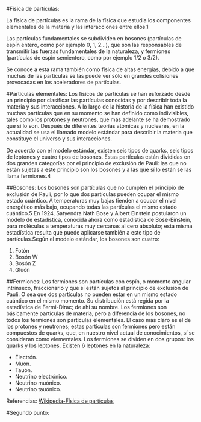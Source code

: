 #Física de partículas:

La física de partículas es la rama de la física que estudia los componentes elementales de la materia y las interacciones entre ellos.1

Las partículas fundamentales se subdividen en bosones (partículas de espín entero, como por ejemplo 0, 1, 2...), que son las responsables de transmitir las fuerzas fundamentales de la naturaleza, y fermiones (partículas de espín semientero, como por ejemplo 1/2 o 3/2).

Se conoce a esta rama también como física de altas energías, debido a que muchas de las partículas se las puede ver sólo en grandes colisiones provocadas en los aceleradores de partículas.


#Partículas elementales:
Los físicos de partículas se han esforzado desde un principio por clasificar las partículas conocidas y por describir toda la materia y sus interacciones. A lo largo de la historia de la física han existido muchas partículas que en su momento se han definido como indivisibles, tales como los protones y neutrones, que más adelante se ha demostrado que si lo son. Después de diferentes teorías atómicas y nucleares, en la actualidad se usa el llamado modelo estándar para describir la materia que constituye el universo y sus interacciones.

De acuerdo con el modelo estándar, existen seis tipos de quarks, seis tipos de leptones y cuatro tipos de bosones. Estas partículas están divididas en dos grandes categorías por el principio de exclusión de Pauli: las que no están sujetas a este principio son los bosones y a las que sí lo están se las llama fermiones.4

##Bosones: 
Los bosones son partículas que no cumplen el principio de exclusión de Pauli, por lo que dos partículas pueden ocupar el mismo estado cuántico. A temperaturas muy bajas tienden a ocupar el nivel energético más bajo, ocupando todas las partículas el mismo estado cuántico.5 En 1924, Satyendra Nath Bose y Albert Einstein postularon un modelo de estadística, conocida ahora como estadística de Bose-Einstein, para moléculas a temperaturas muy cercanas al cero absoluto; esta misma estadística resulta que puede aplicarse también a este tipo de partículas.Según el modelo estándar, los bosones son cuatro:

1. Fotón
2. Bosón W
3. Bosón Z
4. Gluón

##Fermiones: 
Los fermiones son partículas con espín, o momento angular intrínseco, fraccionario y que sí están sujetos al principio de exclusión de Pauli. O sea que dos partículas no pueden estar en un mismo estado cuántico en el mismo momento. Su distribución está regida por la estadística de Fermi-Dirac; de ahí su nombre. Los fermiones son básicamente partículas de materia, pero a diferencia de los bosones, no todos los fermiones son partículas elementales. El caso más claro es el de los protones y neutrones; estas partículas son fermiones pero están compuestos de quarks, que, en nuestro nivel actual de conocimientos, sí se consideran como elementales.
Los fermiones se dividen en dos grupos: los quarks y los leptones. 
Existen 6 leptones en la naturaleza:
+ Electrón.
+ Muon.
+ Tauón.
+ Neutrino electrónico.
+ Neutrino muónico.
+ Neutrino tauónico.

Referencias: [Wikipedia-Física de partículas](http://es.wikipedia.org/wiki/F%C3%ADsica_de_part%C3%ADculas#Part.C3.ADculas_elementales)

#Segundo punto:
